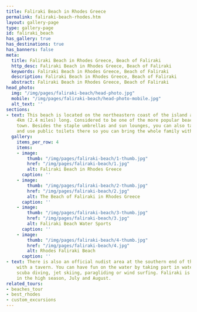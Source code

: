 ```yaml
---
title: Faliraki Beach in Rhodes Greece
permalink: faliraki-beach-rhodes.htm
layout: gallery-page
type: gallery-page
id: faliraki_beach
has_gallery: true
has_destinations: true
has_banners: false
meta:
  title: Faliraki Beach in Rhodes Greece, Beach of Faliraki
  http_desc: Faliraki Beach in Rhodes Greece, Beach of Faliraki
  keywords: Faliraki Beach in Rhodes Greece, Beach of Faliraki
  description: Faliraki Beach in Rhodes Greece, Beach of Faliraki
  abstract: Faliraki Beach in Rhodes Greece, Beach of Faliraki
head_photo:
  img: "/img/pages/faliraki-beach/head-photo.jpg"
  mobile: "/img/pages/faliraki-beach/head-photo-mobile.jpg"
  alt_text: ''
sections:
- text: This beach is located on the northeastern coast of the island and is about
    4km (2.4 miles) long. Considered to be one of the more popular beaches near Rhodes
    town. Besides the staple umbrellas and sun lounges, you can also take a shower
    and use public toilets there so you can bring the whole family without worry.
  gallery:
    items_per_row: 4
    items:
    - image:
        thumb: "/img/pages/faliraki-beach/1-thumb.jpg"
        href: "/img/pages/faliraki-beach/1.jpg"
        alt: Faliraki Beach in Rhodes Greece
      caption: ''
    - image:
        thumb: "/img/pages/faliraki-beach/2-thumb.jpg"
        href: "/img/pages/faliraki-beach/2.jpg"
        alt: The Beach of Faliraki in Rhodes Greece
      caption: ''
    - image:
        thumb: "/img/pages/faliraki-beach/3-thumb.jpg"
        href: "/img/pages/faliraki-beach/3.jpg"
        alt: Faliraki Beach Water Sports
      caption: ''
    - image:
        thumb: "/img/pages/faliraki-beach/4-thumb.jpg"
        href: "/img/pages/faliraki-beach/4.jpg"
        alt: Rhodes Faliraki Beach
      caption: ''
- text: There is also an official nudist area at the southern end of the beach along
    with a tavern. You can have fun on the water by taking part in water sports, go
    scuba diving, jet skiing, paragliding or wind surfing. Faliraki is usually crowded
    in the high season, July and August.
related_tours:
- beaches_tour
- best_rhodes
- custom_excursions
---
```



